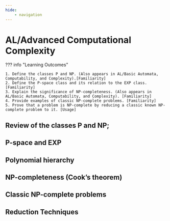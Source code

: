```yaml
---
hide:
    - navigation
---
```

# AL/Advanced Computational Complexity

??? info "Learning Outcomes"

    1. Define the classes P and NP. (Also appears in AL/Basic Automata, Computability, and Complexity).[Familiarity]
    2. Define the P-space class and its relation to the EXP class. [Familiarity]
    3. Explain the significance of NP-completeness. (Also appears in AL/Basic Automata, Computability, and Complexity). [Familiarity]
    4. Provide examples of classic NP-complete problems. [Familiarity]
    5. Prove that a problem is NP-complete by reducing a classic known NP-complete problem to it. [Usage]

## Review of the classes P and NP; 

## P-space and EXP

## Polynomial hierarchy

## NP-completeness (Cook’s theorem)

## Classic NP-complete problems

## Reduction Techniques